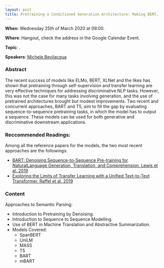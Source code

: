```yaml
---
layout: post
title: Pretraining a Conditioned Generation Architecture: Making BERT, BART, and Other Monsters Talk
---
```


**When**:  Wednesday 25th of March 2020 at 09:00.

**Where**: Hangout, check the address in the Google Calendar Event.

**Topic**: .

**Speakers**: [Michele Bevilacqua](https://twitter.com/MicheleBevila20)
### Abstract
The recent success of models like ELMo, BERT, XLNet and the likes has shown that pretraining through self-supervision and transfer learning are very effective techniques for addressing discriminative NLP tasks. However, this was not the case for many tasks involving generation, and the use of pretrained architectures brought but modest improvements. Two recent and concurrent approaches, BART and T5, aim to fill the gap by evaluating sequence-to-sequence pretraining tasks, in which the model has to output a sequence. These models can be used for both generative and discriminative downstream applications.


### Reccommended Readings:
Among all the reference papers for the models, the two most recent approaches are the followings:
- [BART: Denoising Sequence-to-Sequence Pre-training for NaturalLanguage Generation, Translation, and Comprehension. Lewis et al. 2019](https://arxiv.org/pdf/1910.13461.pdf)
- [Exploring the Limits of Transfer Learning with a Unified Text-to-Text Transformer. Raffel et al. 2019](https://arxiv.org/abs/1910.10683)

### Content
Approaches to Semantic Parsing:
- Introduction to Pretraining by Denoising.
- Introduction to Sequence to Sequence Modelling.
- Use of BERT in Machine Translation and Abstractive Summarization.
- Models Covered:
    - SpanBERT
    - UniLM
    - MASS
    - T5
    - BART
    - mBART